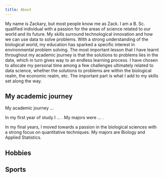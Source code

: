 ```yaml
---
title: About
---
```


My name is Zackary, but most people know me as Zack. I am a B. Sc. qualified individual with a passion for the areas of science related to our world and its future. My skills surround technological innovation and how we can use data to solve problems. With a strong understanding of the biological world, my education has sparked a specific interest in environmental problem solving. The most important lesson that I have learnt throughout my academic journey is that the solutions to problems lies in the data, which in turn gives way to an endless learning process. I have chosen to allocate my personal time among a few challenges ultimately related to data science, whether the solutions to problems are within the biological realm, the economic realm, etc. The important part is what I add to my skills set along the way.

## My academic journey

My academic journey ...

In my first year of study I ... . My majors were ... . 

In my final years, I moved towards a passion in the biological sciences with a strong focus on quantitative techniques. My majors are Biology and Applied Statistics. 

## Hobbies

## Sports